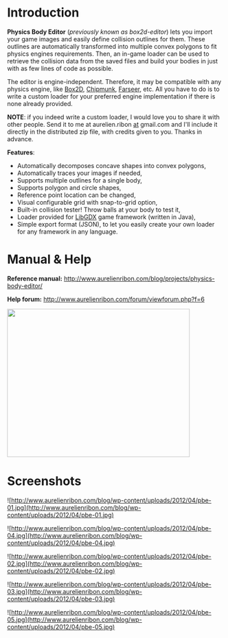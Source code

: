 # Introduction #

**Physics Body Editor** (_previously known as box2d-editor_) lets you import your game images and easily define collision outlines for them. These outlines are automatically transformed into multiple convex polygons to fit physics engines requirements. Then, an in-game loader can be used to retrieve the collision data from the saved files and build your bodies in just with as few lines of code as possible.

The editor is engine-independent. Therefore, it may be compatible with any physics engine, like [Box2D](http://www.box2d.org/), [Chipmunk](http://code.google.com/p/chipmunk-physics/), [Farseer](http://farseerphysics.codeplex.com/), etc. All you have to do is to write a custom loader for your preferred engine implementation if there is none already provided.

**NOTE**: if you indeed write a custom loader, I would love you to share it with other people. Send it to me at aurelien.ribon [at](at.md) gmail.com and I'll include it directly in the distributed zip file, with credits given to you. Thanks in advance.

**Features**:
  * Automatically decomposes concave shapes into convex polygons,
  * Automatically traces your images if needed,
  * Supports multiple outlines for a single body,
  * Supports polygon and circle shapes,
  * Reference point location can be changed,
  * Visual configurable grid with snap-to-grid option,
  * Built-in collision tester! Throw balls at your body to test it,
  * Loader provided for [LibGDX](http://libgdx.badlogicgames.com/) game framework (written in Java),
  * Simple export format (JSON), to let you easily create your own loader for any framework in any language.

# Manual & Help #

**Reference manual:** http://www.aurelienribon.com/blog/projects/physics-body-editor/

**Help forum:** http://www.aurelienribon.com/forum/viewforum.php?f=6

<a href='http://www.youtube.com/watch?feature=player_embedded&v=KASY91EiTXQ' target='_blank'><img src='http://img.youtube.com/vi/KASY91EiTXQ/0.jpg' width='425' height=344 /></a>

# Screenshots #

![http://www.aurelienribon.com/blog/wp-content/uploads/2012/04/pbe-01.jpg](http://www.aurelienribon.com/blog/wp-content/uploads/2012/04/pbe-01.jpg)

![http://www.aurelienribon.com/blog/wp-content/uploads/2012/04/pbe-04.jpg](http://www.aurelienribon.com/blog/wp-content/uploads/2012/04/pbe-04.jpg)

![http://www.aurelienribon.com/blog/wp-content/uploads/2012/04/pbe-02.jpg](http://www.aurelienribon.com/blog/wp-content/uploads/2012/04/pbe-02.jpg)

![http://www.aurelienribon.com/blog/wp-content/uploads/2012/04/pbe-03.jpg](http://www.aurelienribon.com/blog/wp-content/uploads/2012/04/pbe-03.jpg)

![http://www.aurelienribon.com/blog/wp-content/uploads/2012/04/pbe-05.jpg](http://www.aurelienribon.com/blog/wp-content/uploads/2012/04/pbe-05.jpg)